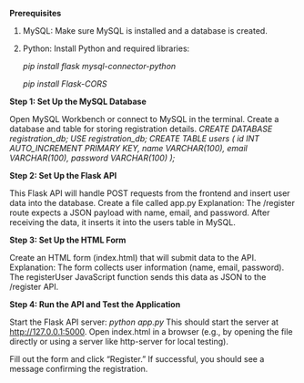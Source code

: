 **Prerequisites**
1. MySQL: Make sure MySQL is installed and a database is created.
2. Python: Install Python and required libraries:

   _pip install flask mysql-connector-python_
   
     _pip install Flask-CORS_

**Step 1: Set Up the MySQL Database**

  Open MySQL Workbench or connect to MySQL in the terminal.
  Create a database and table for storing registration details.
    _CREATE DATABASE registration_db;
    USE registration_db;
    CREATE TABLE users (
        id INT AUTO_INCREMENT PRIMARY KEY,
        name VARCHAR(100),
        email VARCHAR(100),
        password VARCHAR(100)
    );_

**Step 2: Set Up the Flask API**

  This Flask API will handle POST requests from the frontend and insert user data into the database.
    Create a file called app.py
  Explanation:
    The /register route expects a JSON payload with name, email, and password.
    After receiving the data, it inserts it into the users table in MySQL.

**Step 3: Set Up the HTML Form**

  Create an HTML form (index.html) that will submit data to the API.
Explanation:
  The form collects user information (name, email, password).
  The registerUser JavaScript function sends this data as JSON to the /register API.

**Step 4: Run the API and Test the Application**

  Start the Flask API server:
    _python app.py_
  This should start the server at http://127.0.0.1:5000.
  Open index.html in a browser (e.g., by opening the file directly or using a server like http-server for local testing).

Fill out the form and click “Register.” If successful, you should see a message confirming the registration.
